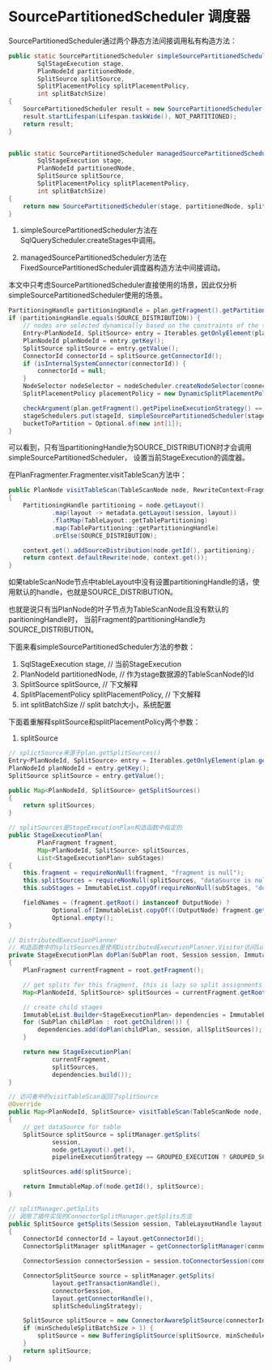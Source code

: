 # SourcePartitionedScheduler 调度器

SourcePartitionedScheduler通过两个静态方法间接调用私有构造方法：
```java
public static SourcePartitionedScheduler simpleSourcePartitionedScheduler(
        SqlStageExecution stage,
        PlanNodeId partitionedNode,
        SplitSource splitSource,
        SplitPlacementPolicy splitPlacementPolicy,
        int splitBatchSize)
{
    SourcePartitionedScheduler result = new SourcePartitionedScheduler(stage, partitionedNode, splitSource, splitPlacementPolicy, splitBatchSize, true);
    result.startLifespan(Lifespan.taskWide(), NOT_PARTITIONED);
    return result;
}


public static SourcePartitionedScheduler managedSourcePartitionedScheduler(
        SqlStageExecution stage,
        PlanNodeId partitionedNode,
        SplitSource splitSource,
        SplitPlacementPolicy splitPlacementPolicy,
        int splitBatchSize)
{
    return new SourcePartitionedScheduler(stage, partitionedNode, splitSource, splitPlacementPolicy, splitBatchSize, false);
}
```

1. simpleSourcePartitionedScheduler方法在SqlQueryScheduler.createStages中调用。

2. managedSourcePartitionedScheduler方法在FixedSourcePartitionedScheduler调度器构造方法中间接调动。

本文中只考虑SourcePartitionedScheduler直接使用的场景，因此仅分析simpleSourcePartitionedScheduler使用的场景。

```java
PartitioningHandle partitioningHandle = plan.getFragment().getPartitioning();
if (partitioningHandle.equals(SOURCE_DISTRIBUTION)) {
    // nodes are selected dynamically based on the constraints of the splits and the system load
    Entry<PlanNodeId, SplitSource> entry = Iterables.getOnlyElement(plan.getSplitSources().entrySet());
    PlanNodeId planNodeId = entry.getKey();
    SplitSource splitSource = entry.getValue();
    ConnectorId connectorId = splitSource.getConnectorId();
    if (isInternalSystemConnector(connectorId)) {
        connectorId = null;
    }
    NodeSelector nodeSelector = nodeScheduler.createNodeSelector(connectorId);
    SplitPlacementPolicy placementPolicy = new DynamicSplitPlacementPolicy(nodeSelector, stage::getAllTasks);

    checkArgument(plan.getFragment().getPipelineExecutionStrategy() == UNGROUPED_EXECUTION);
    stageSchedulers.put(stageId, simpleSourcePartitionedScheduler(stage, planNodeId, splitSource, placementPolicy, splitBatchSize));
    bucketToPartition = Optional.of(new int[1]);
}
```
可以看到，只有当partitioningHandle为SOURCE_DISTRIBUTION时才会调用simpleSourcePartitionedScheduler，
设置当前StageExecution的调度器。

在PlanFragmenter.Fragmenter.visitTableScan方法中：
```java
public PlanNode visitTableScan(TableScanNode node, RewriteContext<FragmentProperties> context)
{
    PartitioningHandle partitioning = node.getLayout()
            .map(layout -> metadata.getLayout(session, layout))
            .flatMap(TableLayout::getTablePartitioning)
            .map(TablePartitioning::getPartitioningHandle)
            .orElse(SOURCE_DISTRIBUTION);

    context.get().addSourceDistribution(node.getId(), partitioning);
    return context.defaultRewrite(node, context.get());
}
```
如果tableScanNode节点中tableLayout中没有设置partitioningHandle的话，使用默认的handle，也就是SOURCE_DISTRIBUTION。

也就是说只有当PlanNode的叶子节点为TableScanNode且没有默认的paritioningHandle时，
当前Fragment的partitioningHandle为SOURCE_DISTRIBUTION。

下面来看simpleSourcePartitionedScheduler方法的参数：
1. SqlStageExecution stage, // 当前StageExecution
2. PlanNodeId partitionedNode, // 作为stage数据源的TableScanNode的Id
3. SplitSource splitSource, // 下文解释
4. SplitPlacementPolicy splitPlacementPolicy, // 下文解释
5. int splitBatchSize // split batch大小，系统配置

下面着重解释splitSource和splitPlacementPolicy两个参数：

1. splitSource
```java
// splictSource来源于plan.getSplitSources()
Entry<PlanNodeId, SplitSource> entry = Iterables.getOnlyElement(plan.getSplitSources().entrySet());
PlanNodeId planNodeId = entry.getKey();
SplitSource splitSource = entry.getValue();

public Map<PlanNodeId, SplitSource> getSplitSources()
{
    return splitSources;
}

// splitSources是StageExecutionPlan构造函数中指定的
public StageExecutionPlan(
        PlanFragment fragment,
        Map<PlanNodeId, SplitSource> splitSources,
        List<StageExecutionPlan> subStages)
{
    this.fragment = requireNonNull(fragment, "fragment is null");
    this.splitSources = requireNonNull(splitSources, "dataSource is null");
    this.subStages = ImmutableList.copyOf(requireNonNull(subStages, "dependencies is null"));

    fieldNames = (fragment.getRoot() instanceof OutputNode) ?
            Optional.of(ImmutableList.copyOf(((OutputNode) fragment.getRoot()).getColumnNames())) :
            Optional.empty();
}

// DistributedExecutionPlanner
// 构造函数中的splitSources是使用DistributedExecutionPlanner.Visitor访问SubPlan节点生成的
private StageExecutionPlan doPlan(SubPlan root, Session session, ImmutableList.Builder<SplitSource> allSplitSources)
{
    PlanFragment currentFragment = root.getFragment();

    // get splits for this fragment, this is lazy so split assignments aren't actually calculated here
    Map<PlanNodeId, SplitSource> splitSources = currentFragment.getRoot().accept(new Visitor(session, currentFragment.getPipelineExecutionStrategy(), allSplitSources), null);

    // create child stages
    ImmutableList.Builder<StageExecutionPlan> dependencies = ImmutableList.builder();
    for (SubPlan childPlan : root.getChildren()) {
        dependencies.add(doPlan(childPlan, session, allSplitSources));
    }

    return new StageExecutionPlan(
            currentFragment,
            splitSources,
            dependencies.build());
}

// 访问者中的visitTableScan返回了splitSource
@Override
public Map<PlanNodeId, SplitSource> visitTableScan(TableScanNode node, Void context)
{
    // get dataSource for table
    SplitSource splitSource = splitManager.getSplits(
            session,
            node.getLayout().get(),
            pipelineExecutionStrategy == GROUPED_EXECUTION ? GROUPED_SCHEDULING : UNGROUPED_SCHEDULING);

    splitSources.add(splitSource);

    return ImmutableMap.of(node.getId(), splitSource);
}

// splitManager.getSplits
// 调用了插件实现的ConnectorSplitManager.getSplits方法
public SplitSource getSplits(Session session, TableLayoutHandle layout, SplitSchedulingStrategy splitSchedulingStrategy)
{
    ConnectorId connectorId = layout.getConnectorId();
    ConnectorSplitManager splitManager = getConnectorSplitManager(connectorId);

    ConnectorSession connectorSession = session.toConnectorSession(connectorId);

    ConnectorSplitSource source = splitManager.getSplits(
            layout.getTransactionHandle(),
            connectorSession,
            layout.getConnectorHandle(),
            splitSchedulingStrategy);

    SplitSource splitSource = new ConnectorAwareSplitSource(connectorId, layout.getTransactionHandle(), source);
    if (minScheduleSplitBatchSize > 1) {
        splitSource = new BufferingSplitSource(splitSource, minScheduleSplitBatchSize);
    }
    return splitSource;
}
```

